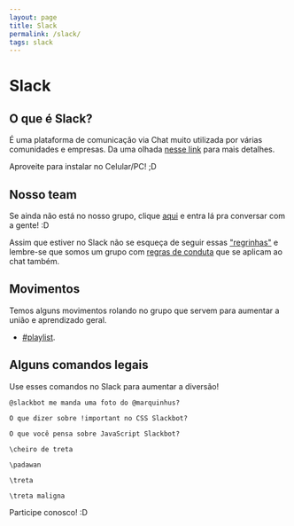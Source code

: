 ```yaml
---
layout: page
title: Slack
permalink: /slack/
tags: slack
---
```


# Slack

## O que é Slack?

É uma plataforma de comunicação via Chat muito utilizada por várias comunidades e empresas. Da uma olhada [nesse link](https://slack.com/) para mais detalhes.

Aproveite para instalar no Celular/PC! ;D

## Nosso team

Se ainda não está no nosso grupo, clique [aqui](http://slackfemugabc.herokuapp.com) e entra lá pra conversar com a gente! :D

Assim que estiver no Slack não se esqueça de seguir essas ["regrinhas"](canais.md) e lembre-se que somos um grupo com [regras de conduta](https://github.com/femug/femug/blob/master/CODIGO-DE-CONDUTA.md) que se aplicam ao chat também.

## Movimentos

Temos alguns movimentos rolando no grupo que servem para aumentar a união e aprendizado geral.

- [#playlist](/playlist.md).

## Alguns comandos legais

Use esses comandos no Slack para aumentar a diversão!

`@slackbot me manda uma foto do @marquinhus?`

`O que dizer sobre !important no CSS Slackbot?`

`O que você pensa sobre JavaScript Slackbot?`

`\cheiro de treta`

`\padawan`

`\treta`

`\treta maligna`

Participe conosco! :D